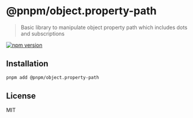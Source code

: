 # @pnpm/object.property-path

> Basic library to manipulate object property path which includes dots and subscriptions

<!--@shields('npm')-->
[![npm version](https://img.shields.io/npm/v/@pnpm/object.property-path.svg)](https://www.npmjs.com/package/@pnpm/object.property-path)
<!--/@-->

## Installation

```sh
pnpm add @pnpm/object.property-path
```

## License

MIT
